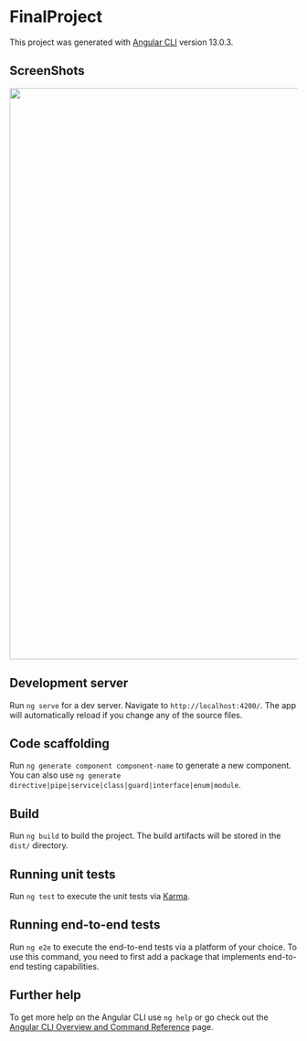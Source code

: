 # FinalProject

This project was generated with [Angular CLI](https://github.com/angular/angular-cli) version 13.0.3.

## ScreenShots
<p float="left">
<img src="https://github.com/AhmedAlazaizeh/I-AM-AN-INFLUENCER-Final-Project-/blob/c021d67b550f820f328b640430f426c7a3aad561/Screenshots/2.jpg" width="1000">
</p>


## Development server

Run `ng serve` for a dev server. Navigate to `http://localhost:4200/`. The app will automatically reload if you change any of the source files.

## Code scaffolding

Run `ng generate component component-name` to generate a new component. You can also use `ng generate directive|pipe|service|class|guard|interface|enum|module`.

## Build

Run `ng build` to build the project. The build artifacts will be stored in the `dist/` directory.

## Running unit tests

Run `ng test` to execute the unit tests via [Karma](https://karma-runner.github.io).

## Running end-to-end tests

Run `ng e2e` to execute the end-to-end tests via a platform of your choice. To use this command, you need to first add a package that implements end-to-end testing capabilities.

## Further help

To get more help on the Angular CLI use `ng help` or go check out the [Angular CLI Overview and Command Reference](https://angular.io/cli) page.
